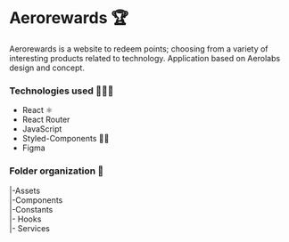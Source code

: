 # Aerorewards 🏆

Aerorewards is a website to redeem points; choosing from a variety of interesting products related
to technology. Application based on Aerolabs design and concept.

### Technologies used 👨🏼‍💻

- React ⚛️
- React Router
- JavaScript
- Styled-Components 💅🏼
- Figma

### Folder organization 📂

|-Assets <br> |-Components <br> |-Constants <br> |- Hooks <br> |- Services <br>
